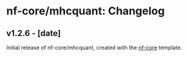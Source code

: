 # nf-core/mhcquant: Changelog

## v1.2.6 - [date]
Initial release of nf-core/mhcquant, created with the [nf-core](http://nf-co.re/) template.
